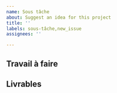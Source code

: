 ```yaml
---
name: Sous tâche
about: Suggest an idea for this project
title: ''
labels: sous-tâche,new_issue
assignees: ''

---
```


## Travail à faire

##  Livrables

